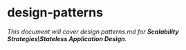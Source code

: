 # design-patterns

_This document will cover design patterns.md for **Scalability Strategies\Stateless Application Design**._
